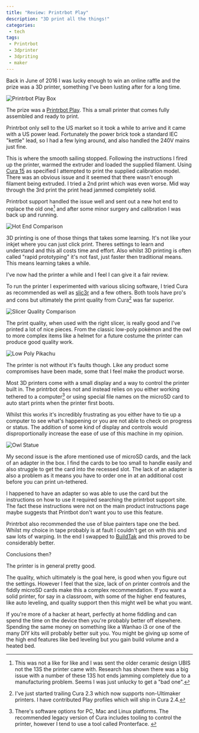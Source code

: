 ```yaml
---
title: "Review: Printrbot Play"
description: "3D print all the things!"
categories:
 - tech
tags:
 - Printrbot
 - 3dprinter
 - 3dpriting
 - maker
---
```

Back in June of 2016 I was lucky enough to win an online raffle and the prize was a 3D printer, something I've been lusting after for a long time.

<img class="padded center"
		alt="Printrbot Play Box"
		src="/images/2016-12-01-printrbot-play/IMG_7308.jpg"
	  srcset="/images/2016-12-01-printrbot-play/IMG_7308.jpg 1x, /images/2016-12-01-printrbot-play/IMG_7308-x2.jpg 2x" />

The prize was a [Printrbot Play][pbp].  This a small printer that comes fully assembled and ready to print.  

Printrbot only sell to the US market so it took a while to arrive and it came with a US power lead.  Fortunately the power brick took a standard IEC "kettle" lead, so I had a few lying around, and also handled the 240V mains just fine.

This is where the smooth sailing stopped.  Following the instructions I fired up the printer, warmed the extruder and loaded the supplied filament.  Using [Cura 15][cura] as specified I attempted to print the supplied calibration model. There was an obvious issue and it seemed that there wasn't enough filament being extruded.  I tried a 2nd print which was even worse.  Mid way through the 3rd print the print head jammed completely solid.

Printrbot support handled the issue well and sent out a new hot end to replace the old one[^pbp1] and after some minor surgery and calibration I was back up and running.

<img class="padded center"
		alt="Hot End Comparison"
		src="/images/2016-12-01-printrbot-play/CJP20160706-17027.jpg"
	  srcset="/images/2016-12-01-printrbot-play/CJP20160706-17027.jpg 1x, /images/2016-12-01-printrbot-play/CJP20160706-17027-x2.jpg 2x" />

3D printing is one of those things that takes some learning.  It's not like your inkjet where you can just click print.  Theres settings to learn and understand and this all costs time and effort.  Also whilst 3D printing is often called "rapid prototyping" it's not fast, just faster then traditional means.  This means learning takes a while.

I've now had the printer a while and I feel I can give it a fair review.  

To run the printer I experimented with various slicing software, I tried Cura as recommended as well as [slic3r] and a few others.  Both tools have pro's and cons but ultimately the print quality from Cura[^pbp2] was far superior.

<img class="padded center"
		alt="Slicer Quality Comparison"
		src="/images/2016-12-01-printrbot-play/IMG_7918.jpg"
	  srcset="/images/2016-12-01-printrbot-play/IMG_7918.jpg 1x, /images/2016-12-01-printrbot-play/IMG_7918-x2.jpg 2x" />

The print quality, when used with the right slicer, is really good and I've printed a lot of nice pieces.  From the classic low-poly pokémon and the owl to more complex items like a helmet for a future costume the printer can produce good quality work.

<img class="padded center"
		alt="Low Poly Pikachu"
		src="/images/2016-12-01-printrbot-play/IMG_7463.jpg"
	  srcset="/images/2016-12-01-printrbot-play/IMG_7463.jpg 1x, /images/2016-12-01-printrbot-play/IMG_7463-x2.jpg 2x" />

The printer is not without it's faults though.  Like any product some compromises have been made, some that I feel make the product worse.

Most 3D printers come with a small display and a way to control the printer built in.  The printrbot does not and instead relies on you either working tethered to a computer[^pbp3] or using special file names on the microSD card to auto start prints when the printer first boots.  

Whilst this works it's incredibly frustrating as you either have to tie up a computer to see what's happening or you are not able to check on progress or status.  The addition of some kind of display and controls would disproportionally increase the ease of use of this machine in my opinion.

<img class="padded center"
		alt="Owl Statue"
		src="/images/2016-12-01-printrbot-play/IMG_7473.jpg"
	  srcset="/images/2016-12-01-printrbot-play/IMG_7473.jpg 1x, /images/2016-12-01-printrbot-play/IMG_7473-x2.jpg 2x" />

My second issue is the afore mentioned use of microSD cards, and the lack of an adapter in the box.  I find the cards to be too small to handle easily and also struggle to get the card into the recessed slot.  The lack of an adapter is also a problem as it means you have to order one in at an additional cost before you can print un-tethered.  

I happened to have an adapter so was able to use the card but the instructions on how to use it required searching the printrbot support site.  The fact these instructions were not on the main product instructions page maybe suggests that Printbot don't want you to use this feature.

Printrbot also recommended the use of blue painters tape one the bed.  Whilst my choice in tape probably is at fault I couldn't get on with this and saw lots of warping.  In the end I swapped to [BuildTak][bt] and this proved to be considerably better.

Conclusions then?

The printer is in general pretty good.  

The quality, which ultimately is the goal here, is good when you figure out the settings. However I feel that the size, lack of on printer controls and the fiddly microSD cards make this a complex recommendation.  If you want a solid printer, for say in a classroom, with some of the higher end features, like auto leveling, and quality support then this might well be what you want.  

If you're more of a hacker at heart, perfectly at home fiddling and can spend the time on the device then you're probably better off elsewhere.  Spending the same money on something like a Wanhao i3 or one of the many DIY kits will probably better suit you.  You might be giving up some of the high end features like bed leveling but you gain build volume and a heated bed.

[pbp]: https://printrbot.com/shop/assembled-printrbot-play/
[cura]: https://ultimaker.com/en/products/cura-software/list
[slic3r]: http://slic3r.org/
[bt]: http://amzn.to/2g320Ex

[^pbp1]: This was not a like for like and I was sent the older ceramic design UBIS not the 13S the printer came with.  Research has shown there was a big issue with a number of these 13S hot ends jamming completely due to a manufacturing problem.  Seems I was just unlucky to get a "bad one".
[^pbp2]: I've just started trailing Cura 2.3 which now supports non-Ultimaker printers. I have contributed Play profiles which will ship in Cura 2.4.
[^pbp3]: There's software options for PC, Mac and Linux platforms.  The recommended legacy version of Cura includes tooling to control the printer, however I tend to use a tool called Pronterface.
 
